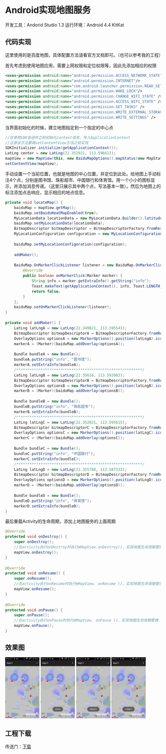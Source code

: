 # Android实现地图服务

开发工具：Andorid Studio 1.3
运行环境：Android 4.4 KitKat

## 代码实现

这里使用的是百度地图，具体配置方法请看官方文档即可。（也可以参考我的工程）

首先考虑到使用地图应用，需要上网权限和定位权限等，因此先添加相应的权限

```xml
<uses-permission android:name="android.permission.ACCESS_NETWORK_STATE"/>
<uses-permission android:name="android.permission.INTERNET"/>
<uses-permission android:name="com.android.launcher.permission.READ_SETTINGS" />
<uses-permission android:name="android.permission.WAKE_LOCK"/>
<uses-permission android:name="android.permission.CHANGE_WIFI_STATE" />
<uses-permission android:name="android.permission.ACCESS_WIFI_STATE" />
<uses-permission android:name="android.permission.GET_TASKS" />
<uses-permission android:name="android.permission.WRITE_EXTERNAL_STORAGE"/>
<uses-permission android:name="android.permission.WRITE_SETTINGS" />
```

当界面初始化的时候，建立地图指定到一个指定的中心点

```java
//在使用SDK各组件之前初始化context信息，传入ApplicationContext
//注意该方法要再setContentView方法之前实现
SDKInitializer.initialize(getApplicationContext());
LatLng center = new LatLng(22.352921, 113.596621);
mapView = new MapView(this, new BaiduMapOptions().mapStatus(new MapStatus.Builder().target(center).build()));
setContentView(mapView);
```

手动设置一个当前位置，也就是地图的中心位置，并定位到此处。给地图上手动标注4个点，分别是图书馆、珠影超市、中国银行和体育馆。用一个小小的图标显示，并添加消息传递。（这里只展示其中两个点，写法基本一致）。然后为地图上的标注添加点击响应，显示相应的地点信息。

```java
private void locateMap() {
    baiduMap = mapView.getMap();
    baiduMap.setBaiduHeatMapEnabled(true);
    MyLocationData locationData = new MyLocationData.Builder().latitude(22.352921).longitude(113.596621).build();
    baiduMap.setMyLocationData(locationData);
    BitmapDescriptor bitmapDescriptor = BitmapDescriptorFactory.fromResource(R.mipmap.location);
    MyLocationConfiguration configuration = new MyLocationConfiguration(MyLocationConfiguration.LocationMode.NORMAL,
                                                                        true, bitmapDescriptor);
    baiduMap.setMyLocationConfigeration(configuration);

    addMaker();

    BaiduMap.OnMarkerClickListener listener = new BaiduMap.OnMarkerClickListener() {
        @Override
        public boolean onMarkerClick(Marker marker) {
            String info = marker.getExtraInfo().getString("info");
            Toast.makeText(getApplicationContext(), info, Toast.LENGTH_SHORT).show();
            return false;
        }
    };
    baiduMap.setOnMarkerClickListener(listener);
}

private void addMaker() {
    LatLng latLngA = new LatLng(22.349821, 113.595543);
    BitmapDescriptor bitmapDescriptorA = BitmapDescriptorFactory.fromResource(R.mipmap.marker_a);
    OverlayOptions optionsA = new MarkerOptions().position(latLngA).icon(bitmapDescriptorA).zIndex(9).draggable(true);
    markerA = (Marker)(baiduMap.addOverlay(optionsA));

    Bundle bundleA = new Bundle();
    bundleA.putString("info", "图书馆");
    markerA.setExtraInfo(bundleA);
    /*********************************************************/
    LatLng latLngB = new LatLng(22.35618, 113.592003);
    BitmapDescriptor bitmapDescriptorB = BitmapDescriptorFactory.fromResource(R.mipmap.marker_b);
    OverlayOptions optionsB = new MarkerOptions().position(latLngB).icon(bitmapDescriptorB).zIndex(9).draggable(true);
    markerB = (Marker)(baiduMap.addOverlay(optionsB));

    Bundle bundleB = new Bundle();
    bundleB.putString("info", "珠影超市");
    markerB.setExtraInfo(bundleB);
    /*********************************************************/
    LatLng latLngC = new LatLng(22.352821, 113.595615);
    BitmapDescriptor bitmapDescriptorC = BitmapDescriptorFactory.fromResource(R.mipmap.marker_c);
    OverlayOptions optionsC = new MarkerOptions().position(latLngC).icon(bitmapDescriptorC).zIndex(9).draggable(true);
    markerC = (Marker)(baiduMap.addOverlay(optionsC));

    Bundle bundleC = new Bundle();
    bundleC.putString("info", "中国银行");
    markerC.setExtraInfo(bundleC);
    /*********************************************************/
    LatLng latLngD = new LatLng(22.355788, 113.587332);
    BitmapDescriptor bitmapDescriptorD = BitmapDescriptorFactory.fromResource(R.mipmap.marker_d);
    OverlayOptions optionsD = new MarkerOptions().position(latLngD).icon(bitmapDescriptorD).zIndex(9).draggable(true);
    markerD = (Marker)(baiduMap.addOverlay(optionsD));

    Bundle bundleD = new Bundle();
    bundleD.putString("info", "体育馆");
    markerD.setExtraInfo(bundleD);
}
```

最后重载Activity的生命周期，添加上地图服务的上面周期

```java
@Override
protected void onDestroy() {
    super.onDestroy();
    //在activity执行onDestroy时执行mMapView.onDestroy()，实现地图生命周期管理
    mapView.onDestroy();
}

@Override
protected void onResume() {
    super.onResume();
    //在activity执行onResume时执行mMapView. onResume ()，实现地图生命周期管理
    mapView.onResume();
}

@Override
protected void onPause() {
    super.onPause();
    //在activity执行onPause时执行mMapView. onPause ()，实现地图生命周期管理
    mapView.onPause();
}
```

## 效果图

<img src="/images/wsine-blog-image351.png" alt="cant show" style="display: inline-block; width: 22%; " /> <img src="/images/wsine-blog-image352.png" alt="cant show" style="display: inline-block; width: 22%; " /> <img src="/images/wsine-blog-image353.png" alt="cant show" style="display: inline-block; width: 22%; " /> <img src="/images/wsine-blog-image354.png" alt="cant show" style="display: inline-block; width: 22%; " />

## 工程下载

传送门：[下载](http://pan.baidu.com/s/1eRucFy6)